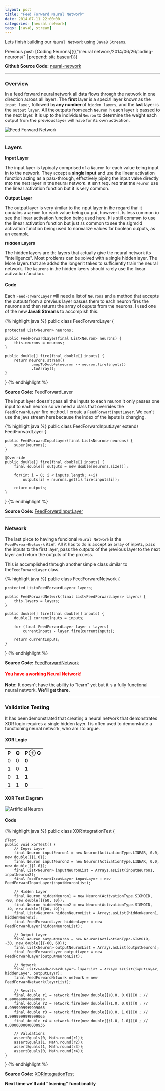 ```yaml
---
layout: post
title: "Feed Forward Neural Network"
date: 2014-07-11 22:00:00
categories: [neural network]
tags: [java8, stream]
---
```


Lets finish building our `Neural Network` using `Java8 Streams`.

Previous post: [Coding Neurons]({{"/neural network/2014/06/26/coding-neurons/" | prepend: site.baseurl}})

**Github Source Code:** <a href="https://github.com/cluttered-code/neural-network" target="_blank">neural-network</a>

---

### Overview

In a feed forward neural network all data flows through the network in one direction across all layers. 
The **first** layer is a special layer known as the `input layer`, followed by **any number** of `hidden layers`, 
and the **last** layer is the `output layer`. All the outputs from each `Neuron` in each layer is passed to the next layer. 
It is up to the individual `Neuron` to determine the weight each output from the previous layer will have for its own activation.

![Feed Forward Network](/images/feed-forward-network.png)

---

### Layers

**Input Layer**

The input layer is typically comprised of a `Neuron` for each value being input in to the network. They accept a **single input** 
and use the linear activation function acting as a pass-through, effectively piping the input value directly into the next layer 
in the neural network. It isn't required that the `Neuron` use the linear activation function but it is very common.

**Output Layer**

The output layer is very similar to the input layer in the regard that it contains a `Neruon` for each value being output, 
however it is less common to see the linear activation function being used here. It is still common to use the linear activation 
function but just as common to see the sigmoid activation function being used to normalize values for boolean outputs, as an example.

**Hidden Layers**

The hidden layers are the layers that actually give the neural network its "intelligence". Most problems can be solved with a single hidden 
layer. The More layers that are added the longer it takes to sufficiently train the neural network. The `Neurons` in the hidden layers 
should rarely use the linear activation function.

#### **Code**

Each `FeedForwardLayer` will need a list of `Neurons` and a method that accepts the outputs from a previous layer passes them to each neuron 
fires the neurons and then returns the array of ouputs from the neurons. I used one of the new **Java8 Streams** to accomplish this.

{% highlight java %}
public class FeedForwardLayer {

    protected List<Neuron> neurons;

    public FeedForwardLayer(final List<Neuron> neurons) {
        this.neurons = neurons;
    }

    public double[] fire(final double[] inputs) {
        return neurons.stream()
                .mapToDouble(neuron -> neuron.fire(inputs))
                .toArray();
    }
}
{% endhighlight %}

**Source Code:** <a href="https://github.com/cluttered-code/neural-network/blob/master/src/main/java/com/clutteredcode/ann/FeedForwardLayer.java" target="_blank">FeedForwardLayer</a>

The input layer doesn't pass all the inputs to each neuron it only passes one input to each neuron so we need a class that overrides the 
`FeedForwardLayer` fire method. I creatd a `FeedForwardInputLayer`. We can't use the java stream here because the index of the inputs is 
changing.

{% highlight java %}
public class FeedForwardInputLayer extends FeedForwardLayer {

    public FeedForwardInputLayer(final List<Neuron> neurons) {
        super(neurons);
    }

    @Override
    public double[] fire(final double[] inputs) {
        final double[] outputs = new double[neurons.size()];

        for(int i = 0; i < inputs.length; ++i)
            outputs[i] = neurons.get(i).fire(inputs[i]);

        return outputs;
    }
}
{% endhighlight %}

**Source Code:** <a href="https://github.com/cluttered-code/neural-network/blob/master/src/main/java/com/clutteredcode/ann/FeedForwardInputLayer.java" target="_blank">FeedForwardInputLayer</a>

---

### Network

The last piece to having a funcional `Neural Network` is the `FeedForwardNetwork` itself. All it has to do is accept an array of inputs, 
pass the inputs to the first layer, pass the outputs of the previous layer to the next layer and return the outputs of the process.

This is accomplished through another simple class similar to the`FeedForwardLayer` class.

{% highlight java %}
public class FeedForwardNetwork {

    protected List<FeedForwardLayer> layers;

    public FeedForwardNetwork(final List<FeedForwardLayer> layers) {
        this.layers = layers;
    }

    public double[] fire(final double[] inputs) {
        double[] currentInputs = inputs;

        for (final FeedForwardLayer layer : layers)
            currentInputs = layer.fire(currentInputs);

        return currentInputs;
    }
}
{% endhighlight %}

**Source Code:** <a href="https://github.com/cluttered-code/neural-network/blob/master/src/main/java/com/clutteredcode/ann/FeedForwardNetwork.java" target="_blank">FeedForwardNetwork</a>

#### **<font color="red">You have a working Neural Network!</font>**

**Note:** It doesn't have the ability to "learn" yet but it is a fully functional neural network. 
**We'll get there.**

---

### Validation Testing

It has been demonstrated that creating a neural network that demonstrates XOR logic requires a 
single hidden layer. I is often used to demonstrate a functioning neural network, who am I to argue. 

<h4 class="text-center"><strong>XOR Logic</strong></h4>

<table class="table table-nonfluid table-center table-bordered text-center">
  <tr class="active">
    <th>P</th>
    <th>Q</th>
    <th>P &oplus; Q</th>
  </tr>
  <tr>
    <td class="danger">0</td>
    <td class="danger">0</td>
    <td class="danger"><strong>0</strong></td>
  </tr>
  <tr>
    <td class="success">1</td>
    <td class="danger">0</td>
    <td class="success"><strong>1</strong></td>
  </tr>
  <tr>
    <td class="danger">0</td>
    <td class="success">1</td>
    <td class="success"><strong>1</strong></td>
  </tr>
  <tr>
    <td class="success">1</td>
    <td class="success">1</td>
    <td class="danger"><strong>0</strong></td>
  </tr>
</table>

<h4 class="text-center"><strong>XOR Test Diagram</strong></h4>

![Artificial Neuron](/images/xor-neural-network.png)

#### **Code**

{% highlight java %}
public class XORIntegrationTest {

    @Test
    public void xorTest() {
        // Input Layer
        final Neuron inputNeuron1 = new Neuron(ActivationType.LINEAR, 0.0, new double[]{1.0});
        final Neuron inputNeuron2 = new Neuron(ActivationType.LINEAR, 0.0, new double[]{1.0});
        final List<Neuron> inputNeuronList = Arrays.asList(inputNeuron1, inputNeuron2);
        final FeedForwardInputLayer inputLayer = new FeedForwardInputLayer(inputNeuronList);

        // Hidden Layer
        final Neuron hiddenNeuron1 = new Neuron(ActivationType.SIGMOID, -90, new double[]{60, 60});
        final Neuron hiddenNeuron2 = new Neuron(ActivationType.SIGMOID, -40, new double[]{80, 80});
        final List<Neuron> hiddenNeuronList = Arrays.asList(hiddenNeuron1, hiddenNeuron2);
        final FeedForwardLayer hiddenLayer = new FeedForwardLayer(hiddenNeuronList);

        // Output Layer
        final Neuron outputNeuron = new Neuron(ActivationType.SIGMOID, -30, new double[]{-60, 60});
        final List<Neuron> outputNeuronList = Arrays.asList(outputNeuron);
        final FeedForwardLayer outputLayer = new FeedForwardLayer(outputNeuronList);

        // Network
        final List<FeedForwardLayer> layerList = Arrays.asList(inputLayer, hiddenLayer, outputLayer);
        final FeedForwardNetwork network = new FeedForwardNetwork(layerList);

        // Results
        final double r1 = network.fire(new double[]{0.0, 0.0})[0]; // 0.0000000000000936
        final double r2 = network.fire(new double[]{1.0, 0.0})[0]; // 0.9999999999999065
        final double r3 = network.fire(new double[]{0.0, 1.0})[0]; // 0.9999999999999065
        final double r4 = network.fire(new double[]{1.0, 1.0})[0]; // 0.0000000000000936

        // Validations
        assertEquals(0, Math.round(r1));
        assertEquals(1, Math.round(r2));
        assertEquals(1, Math.round(r3));
        assertEquals(0, Math.round(r4));
    }
}
{% endhighlight %}

**Source Code:** <a href="https://github.com/cluttered-code/neural-network/blob/master/src/test/java/com/clutteredcode/ann/XORIntegrationTest.java" target="_blank">XORIntegrationTest</a>

**Next time we'll add "learning" functionality**
